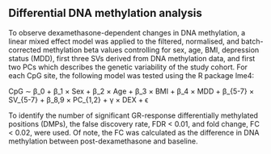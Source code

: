 ## Differential DNA methylation analysis

To observe dexamethasone-dependent changes in DNA methylation, a linear mixed effect model was applied to the filtered, normalised, and batch-corrected methylation beta values controlling for sex, age, BMI, depression status (MDD), first three SVs derived from DNA methylation data, and first two PCs which describes the genetic variability of the study cohort. For each CpG site, the following model was tested using the R package lme4: 

CpG ∼ β_0 + β_1 × Sex + β_2 × Age + β_3 × BMI + β_4 × MDD + β_{5-7} × SV_{5-7} + β_8,9 × PC_{1,2} + γ × DEX + ϵ

To identify the number of significant GR-response differentially methylated positions (DMPs), the false discovery rate, FDR < 0.01, and fold change, FC < 0.02, were used. Of note, the FC was calculated as the difference in DNA methylation between post-dexamethasone and baseline.
